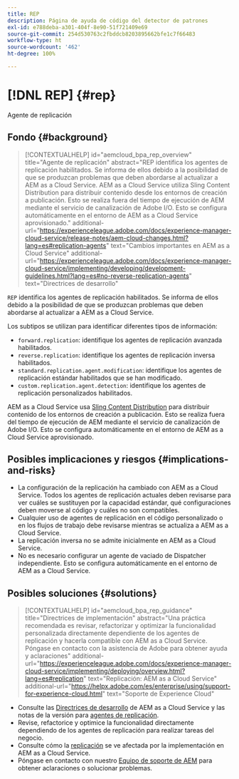 ```yaml
---
title: REP
description: Página de ayuda de código del detector de patrones
exl-id: e788deba-a301-404f-8e90-51f721409e69
source-git-commit: 254d530763c2fbddcb8203895662bfe1c7f66483
workflow-type: ht
source-wordcount: '462'
ht-degree: 100%

---
```


# [!DNL REP] {#rep}

Agente de replicación

## Fondo {#background}

>[!CONTEXTUALHELP]
>id="aemcloud_bpa_rep_overview"
>title="Agente de replicación"
>abstract="REP identifica los agentes de replicación habilitados. Se informa de ellos debido a la posibilidad de que se produzcan problemas que deben abordarse al actualizar a AEM as a Cloud Service. AEM as a Cloud Service utiliza Sling Content Distribution para distribuir contenido desde los entornos de creación a publicación. Esto se realiza fuera del tiempo de ejecución de AEM mediante el servicio de canalización de Adobe I/O. Esto se configura automáticamente en el entorno de AEM as a Cloud Service aprovisionado."
>additional-url="https://experienceleague.adobe.com/docs/experience-manager-cloud-service/release-notes/aem-cloud-changes.html?lang=es#replication-agents" text="Cambios importantes en AEM as a Cloud Service"
>additional-url="https://experienceleague.adobe.com/docs/experience-manager-cloud-service/implementing/developing/development-guidelines.html?lang=es#no-reverse-replication-agents" text="Directrices de desarrollo"

`REP` identifica los agentes de replicación habilitados. Se informa de ellos debido a la posibilidad de que se produzcan problemas que deben abordarse al actualizar a AEM as a Cloud Service.

Los subtipos se utilizan para identificar diferentes tipos de información:

* `forward.replication`: identifique los agentes de replicación avanzada habilitados.
* `reverse.replication`: identifique los agentes de replicación inversa habilitados.
* `standard.replication.agent.modification`: identifique los agentes de replicación estándar habilitados que se han modificado.
* `custom.replication.agent.detection`: identifique los agentes de replicación personalizados habilitados.

AEM as a Cloud Service usa [Sling Content Distribution](https://sling.apache.org/documentation/bundles/content-distribution.html) para distribuir contenido de los entornos de creación a publicación. Esto se realiza fuera del tiempo de ejecución de AEM mediante el servicio de canalización de Adobe I/O. Esto se configura automáticamente en el entorno de AEM as a Cloud Service aprovisionado.

## Posibles implicaciones y riesgos {#implications-and-risks}

* La configuración de la replicación ha cambiado con AEM as a Cloud Service. Todos los agentes de replicación actuales deben revisarse para ver cuáles se sustituyen por la capacidad estándar, qué configuraciones deben moverse al código y cuáles no son compatibles.
* Cualquier uso de agentes de replicación en el código personalizado o en los flujos de trabajo debe revisarse mientras se actualiza a AEM as a Cloud Service.
* La replicación inversa no se admite inicialmente en AEM as a Cloud Service.
* No es necesario configurar un agente de vaciado de Dispatcher independiente. Esto se configura automáticamente en el entorno de AEM as a Cloud Service.

## Posibles soluciones {#solutions}

>[!CONTEXTUALHELP]
>id="aemcloud_bpa_rep_guidance"
>title="Directrices de implementación"
>abstract="Una práctica recomendada es revisar, refactorizar y optimizar la funcionalidad personalizada directamente dependiente de los agentes de replicación y hacerla compatible con AEM as a Cloud Service. Póngase en contacto con la asistencia de Adobe para obtener ayuda y aclaraciones"
>additional-url="https://experienceleague.adobe.com/docs/experience-manager-cloud-service/implementing/deploying/overview.html?lang=es#replication" text="Replicación: AEM as a Cloud Service"
>additional-url="https://helpx.adobe.com/es/enterprise/using/support-for-experience-cloud.html" text="Soporte de Experience Cloud"

* Consulte las [Directrices de desarrollo](https://experienceleague.adobe.com/docs/experience-manager-cloud-service/implementing/developing/development-guidelines.html?lang=es#no-reverse-replication-agents) de AEM as a Cloud Service y las notas de la versión para [agentes de replicación](https://experienceleague.adobe.com/docs/experience-manager-cloud-service/release-notes/aem-cloud-changes.html?lang=es#replication-agents).
* Revise, refactorice y optimice la funcionalidad directamente dependiendo de los agentes de replicación para realizar tareas del negocio.
* Consulte cómo la [replicación](https://experienceleague.adobe.com/docs/experience-manager-cloud-service/implementing/deploying/overview.html?lang=es#replication) se ve afectada por la implementación en AEM as a Cloud Service.
* Póngase en contacto con nuestro [Equipo de soporte de AEM](https://helpx.adobe.com/es/enterprise/using/support-for-experience-cloud.html) para obtener aclaraciones o solucionar problemas.
